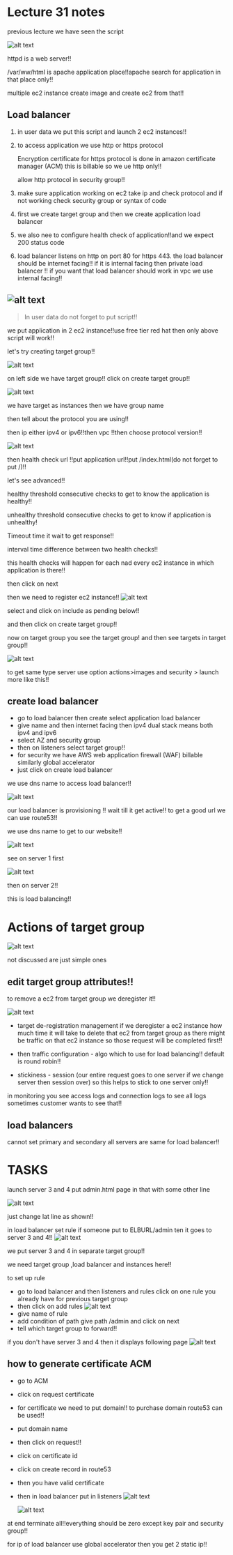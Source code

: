 # Lecture 31 notes

previous lecture we have seen the script

![alt text](image.png)


httpd is a web server!!

/var/ww/html is apache application place!!apache search for application in that place only!!

multiple ec2 instance create image and create ec2 from that!!

## Load balancer

1. in user data we put this script and launch 2 ec2 instances!!

2. to access application we use http or https 
protocol 

    Encryption certificate for https protocol is done in amazon certificate manager (ACM) this is billable so we ue http only!!

    allow http protocol in security group!!

3. make sure application working on ec2 take ip and
 check protocol and if not working check security group or syntax of code


4. first we create target group and then we create application load balancer

5. we also nee to configure health check of application!!and we expect 200 status code

6. load balancer listens on http on port 80 for https 443. the load balancer 
should be internet facing!! if it is internal facing then private load balancer !!
if you want that load balancer should work in vpc we use internal facing!!

![alt text](image-1.png)
---

> In user data do not forget to put script!!


we put application in 2 ec2 instance!!use free tier red hat then only above script will work!!

let's try creating target group!!

![alt text](image-2.png)

on left side we have target group!!  click on create target group!!

![alt text](image-3.png)

we have target as instances then we have group name 

then tell about the protocol you are using!!

then ip either ipv4 or ipv6!!then vpc !!then choose protocol version!!

![alt text](image-4.png)

then health check url !!put application url!!put /index.html(do not forget to put /)!!

 let's see advanced!!

 healthy threshold  consecutive checks to get to know the application is healthy!!
 
 unhealthy threshold consecutive checks to get to know if application is unhealthy!

Timeout time it wait to get response!!

interval time difference between two health checks!!

this health checks will happen for each nad every ec2 instance in which application is there!!

then click on next

then we need to register ec2 instance!!
![alt text](image-5.png)

select and click on include as pending below!!

and then click on create target group!!


now on target group you see the target group! and then see 
targets in target group!!

![alt text](image-6.png)

to get same type  server use option actions>images and security > launch more like this!!

     
## create load balancer
- go to load balancer then create  select application load balancer
- give name and then internet facing then ipv4 dual stack means both ipv4 and ipv6
- select AZ and security group
- then on listeners select target group!!
- for security we have AWS web application firewall (WAF) billable similarly
global accelerator
- just click on create load balancer

we use dns name to access load balancer!!

![alt text](image-7.png)

our load balancer is provisioning !! wait till it get active!!
to get a good url we can use route53!!


we use dns name to get to our website!!

![alt text](image-8.png)

see on server 1 first

![alt text](image-9.png)

then on server 2!!

this is load balancing!!

 # Actions of target group
 ![alt text](image-10.png)

not discussed are just simple ones

## edit target group attributes!!
 to remove a ec2 from target group we deregister it!! 

 ![alt text](image-11.png)

 - target de-registration management if we deregister a ec2 instance how much time it will take to
 delete that ec2 from target group as there might be traffic on that ec2 instance so those 
 request will be completed first!!

 - then traffic configuration - algo which to use for load balancing!!
 default is round robin!!

 - stickiness - session (our entire request goes to one server if we change server
 then session over) so this helps to stick to one server only!!

in monitoring you see access logs and connection logs to see all logs 
sometimes customer wants to see that!!

 ## load balancers

 cannot set primary and secondary all servers are same for load balancer!!

 # TASKS
 launch server 3 and 4 put admin.html page in that with some other line 

![alt text](image-12.png)

just change lat line as shown!!

in load balancer set rule if someone put to ELBURL/admin ten it goes to 
server 3 and 4!!
![alt text](image-13.png)

we put server 3 and 4 in separate target group!!

we need target group ,load balancer and instances here!!

to set up rule 
- go to load balancer and then listeners and rules click on one rule 
you already have for previous target group
- then click on add rules
    ![alt text](image-14.png)
-   give name of rule  
- add condition of path give path /admin and click on next
- tell which target group to forward!!

if you don't have server 3 and 4 then it displays following page
![alt text](image-15.png)

## how to generate certificate ACM
 - go to ACM
 - click on request certificate
 - for certificate we need to put domain!! to purchase domain route53 can be used!!
 - put domain name
 - then click on request!!
 - click on certificate id 
 - click on create record in route53
 - then you have valid certificate
 - then in load balancer put in listeners
    ![alt text](image-16.png)

    ![alt text](image-17.png)

at end terminate all!!everything should be zero except key pair and security group!!

for ip of load balancer use global accelerator then you get 2 static ip!!